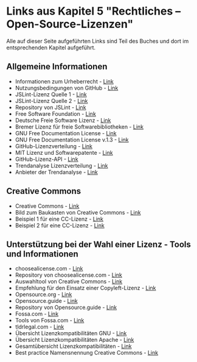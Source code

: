 ---
---
# Links aus Kapitel 5 "Rechtliches – Open-Source-Lizenzen"

Alle auf dieser Seite aufgeführten Links sind Teil des Buches und dort im entsprechenden Kapitel aufgeführt.

## Allgemeine Informationen

* Informationen zum Urheberrecht - [Link](https://www.gesetze-im-internet.de/urhg/)
* Nutzungsbedingungen von GitHub - [Link](https://help.github.com/en/github/site-policy/github-terms-of-service)
* JSLint-Lizenz Quelle 1 - [Link](https://en.wikipedia.org/wiki/JSLint)
* JSLint-Lizenz Quelle 2 - [Link](https://wonko.com/post/jsmin-isnt-welcome-on-google-code)
* Repository von JSLint - [Link](https://github.com/douglascrockford/JSLint/)
* Free Software Foundation - [Link](https://www.fsfe.org/)
* Deutsche Freie Software Lizenz - [Link](https://www.hbz-nrw.de/produkte/open-access/lizenzen/dfsl)
* Bremer Lizenz für freie Softwarebibliotheken - [Link](https://www.itzbund.de/SharedDocs/Downloads/DE/DVDV/DVDV_BremerLizenz.html)
* GNU Free Documentation License - [Link](https://www.gnu.org/licenses/#FDL)
* GNU Free Documentation License v.1.3 - [Link](https://www.gnu.org/licenses/fdl-1.3.html)
* GitHub-Lizenzverteilung - [Link](https://github.blog/2015-03-09-open-source-license-usage-on-github-com/)
* MIT Lizenz und Softwarepatente - [Link](https://opensource.com/article/18/3/patent-grant-mit-license)
* GitHub-Lizenz-API - [Link](https://developer.github.com/v3/licenses/)
* Trendanalyse Lizenzverteilung - [Link](https://resources.whitesourcesoftware.com/blog-whitesource/top-open-source-licenses-trends-and-predictions)
* Anbieter der Trendanalyse - [Link](https://www.whitesourcesoftware.com/)

## Creative Commons
* Creative Commons - [Link](https://creativecommons.org/)
* Bild zum Baukasten von Creative Commons - [Link](https://commons.wikimedia.org/wiki/File:Creative_Commons_Lizenzspektrum_DE_quer.svg)
* Beispiel 1 für eine CC-Lizenz - [Link](https://creativecommons.org/licenses/by/4.0/deed.en)
* Beispiel 2 für eine CC-Lizenz - [Link](https://creativecommons.org/licenses/by-sa/4.0/)

## Unterstützung bei der Wahl einer Lizenz - Tools und Informationen
* choosealicense.com - [Link](https://choosealicense.com/)
* Repository von choosealicense.com - [Link](https://github.com/github/choosealicense.com)
* Auswahltool von Creative Commons - [Link](https://creativecommons.org/choose)
* Empfehlung für den Einsatz einer Copyleft-Lizenz - [Link](https://www.gnu.org/licenses/license-recommendations.html)
* Opensource.org - [Link](https://opensource.org/licenses)
* Opensource.guide - [Link](https://opensource.guide/legal/)
* Repository von Opensource.guide - [Link](https://github.com/github/opensource.guide)
* Fossa.com - [Link](https://www.fossa.com)
* Tools von Fossa.com - [Link](https://github.com/fossas/fossa-cli)
* tldrlegal.com - [Link](https://tldrlegal.com)
* Übersicht Lizenzkompatibilitäten GNU - [Link](https://www.gnu.org/licenses/license-list.html#SoftwareLicenses)
* Übersicht Lizenzkompatibilitäten Apache - [Link](https://www.apache.org/legal/resolved.html)
* Gesamtübersicht Lizenzkompatibilitäten - [Link](https://en.wikipedia.org/wiki/Comparison_of_free_and_open-source_software_licenses)
* Best practice Namensnennung Creative Commons - [Link](https://wiki.creativecommons.org/wiki/Best_practices_for_attribution)
